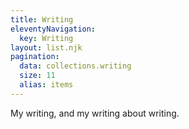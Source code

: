 ```yaml
---
title: Writing
eleventyNavigation:
  key: Writing
layout: list.njk
pagination:
  data: collections.writing
  size: 11
  alias: items
---
```


My writing, and my writing about writing.

